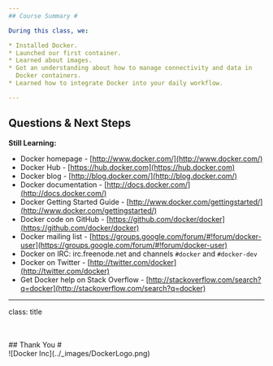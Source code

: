 ```yaml
---
## Course Summary #

During this class, we:

* Installed Docker.
* Launched our first container.
* Learned about images.
* Got an understanding about how to manage connectivity and data in
  Docker containers.
* Learned how to integrate Docker into your daily workflow.

---
```

## Questions & Next Steps #

**Still Learning:**

* Docker homepage - [http://www.docker.com/](http://www.docker.com/)
* Docker Hub - [https://hub.docker.com](https://hub.docker.com)
* Docker blog - [http://blog.docker.com/](http://blog.docker.com/)
* Docker documentation - [http://docs.docker.com/](http://docs.docker.com/)
* Docker Getting Started Guide - [http://www.docker.com/gettingstarted/](http://www.docker.com/gettingstarted/)
* Docker code on GitHub - [https://github.com/docker/docker](https://github.com/docker/docker)
* Docker mailing list - [https://groups.google.com/forum/#!forum/docker-user](https://groups.google.com/forum/#!forum/docker-user)
* Docker on IRC: irc.freenode.net and channels ``#docker`` and ``#docker-dev``
* Docker on Twitter - [http://twitter.com/docker](http://twitter.com/docker)
* Get Docker help on Stack Overflow - [http://stackoverflow.com/search?q=docker](http://stackoverflow.com/search?q=docker)

---
class: title

<br>
<br>
## Thank You #
<br>
![Docker Inc](../_images/DockerLogo.png) 
